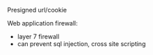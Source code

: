 Presigned url/cookie

Web application firewall:
* layer 7 firewall
* can prevent sql injection, cross site scripting